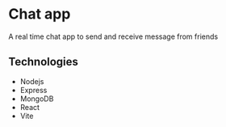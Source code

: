 # Chat app
A real time chat app to send and receive message from friends
## Technologies
* Nodejs
* Express
* MongoDB
* React
* Vite
